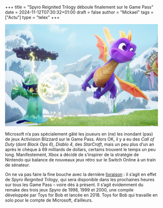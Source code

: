 +++
title = "Spyro Reignited Trilogy déboule finalement sur le Game Pass"
date = 2024-11-12T07:30:32+01:00
draft = false
author = "Mickael"
tags = ["Actu"]
type = "telex"
+++

![Spyro](spyro.jpg "") 

Microsoft n’a pas spécialement gâté les joueurs en (ne) les inondant (pas) de jeux Activision Blizzard sur le Game Pass. Alors OK, il y a eu des *Call of Duty* (dont *Black Ops 6*), *Diablo 4*, des *StarCraft*, mais un peu plus d’un an après le chèque à 69 milliards de dollars, certains trouvent le temps un peu long. Manifestement, Xbox a décidé de s’inspirer de la stratégie de Nintendo qui balance de nouveaux jeux rétro sur le Switch Online à un train de sénateur.

On ne va pas faire la fine bouche avec la dernière [livraison](https://news.xbox.com/en-us/2024/11/11/spyro-reignited-trilogy-xbox-game-pass/) : il s’agit en effet de *Spyro Reignited Trilogy*, qui sera disponible dans les prochaines heures sur tous les Game Pass – voire dès à présent. Il s’agit évidemment du remake des trois jeux *Spyro* de 1998, 1999 et 2000, une compile développée par Toys for Bob et lancée en 2018. Toys for Bob qui travaille en solo pour le compte de Microsoft, d’ailleurs.